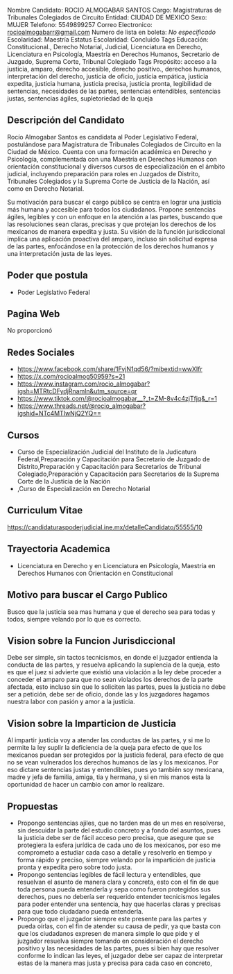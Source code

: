 Nombre Candidato: ROCIO ALMOGABAR SANTOS
Cargo: Magistraturas de Tribunales Colegiados de Circuito
Entidad: CIUDAD DE MEXICO
Sexo: MUJER
Telefono: 5549899257
Correo Electronico: rocioalmogabarr@gmail.com
Numero de lista en boleta: *No especificado*
Escolaridad: Maestría
Estatus Escolaridad: Concluido
Tags Educación: Constitucional., Derecho Notarial, Judicial, Licenciatura en Derecho, Licenciatura en Psicología, Maestría en Derechos Humanos, Secretario de Juzgado, Suprema Corte, Tribunal Colegiado
Tags Propósito: acceso a la justicia, amparo, derecho accesible, derecho positivo., derechos humanos, interpretación del derecho, justicia de oficio, justicia empática, justicia expedita, justicia humana, justicia precisa, justicia pronta, legibilidad de sentencias, necesidades de las partes, sentencias entendibles, sentencias justas, sentencias ágiles, supletoriedad de la queja


## Descripción del Candidato 

Rocío Almogabar Santos es candidata al Poder Legislativo Federal, postulándose para Magistratura de Tribunales Colegiados de Circuito en la Ciudad de México. Cuenta con una formación académica en Derecho y Psicología, complementada con una Maestría en Derechos Humanos con orientación constitucional y diversos cursos de especialización en el ámbito judicial, incluyendo preparación para roles en Juzgados de Distrito, Tribunales Colegiados y la Suprema Corte de Justicia de la Nación, así como en Derecho Notarial.

Su motivación para buscar el cargo público se centra en lograr una justicia más humana y accesible para todos los ciudadanos. Propone sentencias ágiles, legibles y con un enfoque en la atención a las partes, buscando que las resoluciones sean claras, precisas y que protejan los derechos de los mexicanos de manera expedita y justa. Su visión de la función jurisdiccional implica una aplicación proactiva del amparo, incluso sin solicitud expresa de las partes, enfocándose en la protección de los derechos humanos y una interpretación justa de las leyes.


## Poder que postula

- Poder Legislativo Federal


## Pagina Web

No proporcionó


## Redes Sociales

- https://www.facebook.com/share/1FvjN1qd56/?mibextid=wwXIfr
- https://x.com/rocioalmog50959?s=21
- https://www.instagram.com/rocio_almogabar?igsh=MTRtcDFydjRnamln&utm_source=qr
- https://www.tiktok.com/@rocioalmogabar__?_t=ZM-8v4c4zjTfjq&_r=1
- https://www.threads.net/@rocio_almogabar?igshid=NTc4MTIwNjQ2YQ==


## Cursos

- Curso de Especialización Judicial del Instituto de la Judicatura Federal,Preparación y Capacitación para Secretario de Juzgado de Distrito,Preparación y Capacitación para Secretarios de Tribunal Colegiado,Preparación y Capacitación para Secretarios de la Suprema Corte de la Justicia de la Nación
- ,Curso de Especialización en Derecho Notarial


## Curriculum Vitae

https://candidaturaspoderjudicial.ine.mx/detalleCandidato/55555/10


## Trayectoria Academica

- Licenciatura en Derecho y en Licenciatura en Psicología, Maestría en Derechos Humanos con Orientación en Constitucional


## Motivo para buscar el Cargo Publico

Busco que la justicia sea mas humana y que el derecho sea para todas y todos, siempre velando por lo que es correcto.


## Vision sobre la Funcion Jurisdiccional

Debe ser simple, sin tactos tecnicismos, en donde el juzgador entienda la conducta de las partes, y resuelva aplicando la suplencia de la queja, esto es que el juez si advierte que existió una violación a la ley debe proceder a conceder el amparo para que no sean violados los derechos de la parte afectada, esto incluso sin que lo soliciten las partes, pues la justicia no debe ser a petición, debe ser de oficio, donde las y los juzgadores hagamos nuestra labor con pasión y amor a la justicia.


## Vision sobre la Imparticion de Justicia

Al impartir justicia voy a atender las conductas de las partes, y si me lo permite la ley suplir la deficiencia de la queja para efecto de que los mexicanos puedan ser protegidos por la justicia federal, para efecto de que no se vean vulnerados los derechos humanos de las y los mexicanos. Por eso dictare sentencias justas y entendibles, pues yo también soy mexicana, madre y jefa de familia, amiga, tia y hermana, y si en mis manos esta la oportunidad de hacer un cambio con amor lo realizare.


## Propuestas

- Propongo sentencias ajiles, que no tarden mas de un mes en resolverse, sin descuidar la parte del estudio concreto y a fondo del asuntos, pues la justicia debe ser de fácil acceso pero precisa, que asegure que se protegiera la esfera jurídica de cada uno de los mexicanos, por eso me comprometo a estudiar cada caso a detalle y resolverlo en tiempo y forma rápido y preciso, siempre velando por la impartición de justicia pronta y expedita pero sobre todo justa.
- Propongo sentencias legibles de fácil lectura y entendibles, que resuelvan el asunto de manera clara y concreta, esto con el fin de que toda persona pueda entenderla y sepa como fueron protegidos sus derechos, pues no debería ser requerido entender tecnicismos legales para poder entender una sentencia, hay que hacerlas claras y precisas para que todo ciudadano pueda entenderla.
- Propongo que el juzgador siempre este presente para las partes y pueda oírlas, con el fin de atender su causa de pedir, ya que basta con que los ciudadanos expresen de manera simple lo que pide y el juzgador resuelva siempre tomando en consideración el derecho positivo y las necesidades de las partes, pues si bien hay que resolver conforme lo indican las leyes, el juzgador debe ser capaz de interpretar estas de la manera mas justa y precisa para cada caso en concreto,

